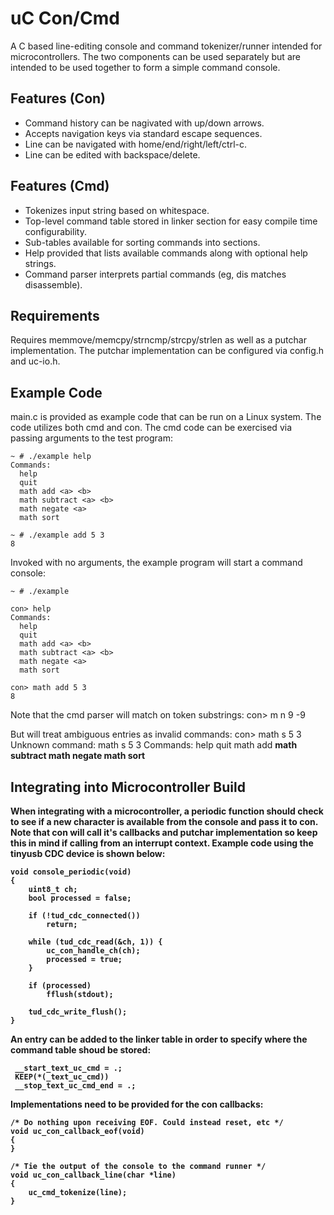 uC Con/Cmd
==========

A C based line-editing console and command tokenizer/runner intended for
microcontrollers. The two components can be used separately but are intended
to be used together to form a simple command console.

## Features (Con)

* Command history can be nagivated with up/down arrows.
* Accepts navigation keys via standard escape sequences.
* Line can be navigated with home/end/right/left/ctrl-c.
* Line can be edited with backspace/delete.

## Features (Cmd)

* Tokenizes input string based on whitespace.
* Top-level command table stored in linker section for easy compile time
  configurability.
* Sub-tables available for sorting commands into sections.
* Help provided that lists available commands along with optional help
  strings.
* Command parser interprets partial commands (eg, dis matches disassemble).

## Requirements

Requires memmove/memcpy/strncmp/strcpy/strlen as well as a putchar
implementation. The putchar implementation can be configured via config.h
and uc-io.h.

## Example Code

main.c is provided as example code that can be run on a Linux system. The
code utilizes both cmd and con. The cmd code can be exercised via passing
arguments to the test program:

    ~ # ./example help
    Commands:
      help
      quit
      math add <a> <b>
      math subtract <a> <b>
      math negate <a>
      math sort

    ~ # ./example add 5 3
    8

Invoked with no arguments, the example program will start a command console:

    ~ # ./example

    con> help
    Commands:
      help
      quit
      math add <a> <b>
      math subtract <a> <b>
      math negate <a>
      math sort

    con> math add 5 3
    8

Note that the cmd parser will match on token substrings:
    con> m n 9
    -9

But will treat ambiguous entries as invalid commands:
    con> math s 5 3
    Unknown command: math s 5 3
    Commands:
      help
      quit
      math add <a> <b>
      math subtract <a> <b>
      math negate <a>
      math sort

## Integrating into Microcontroller Build

When integrating with a microcontroller, a periodic function should check to
see if a new character is available from the console and pass it to con. Note
that con will call it's callbacks and putchar implementation so keep this in
mind if calling from an interrupt context. Example code using the tinyusb CDC
device is shown below:

    void console_periodic(void)
    {
        uint8_t ch;
        bool processed = false;

        if (!tud_cdc_connected())
            return;

        while (tud_cdc_read(&ch, 1)) {
            uc_con_handle_ch(ch);
            processed = true;
        }

        if (processed)
            fflush(stdout);

        tud_cdc_write_flush();
    }

An entry can be added to the linker table in order to specify where the command
table shoud be stored:

     __start_text_uc_cmd = .;
     KEEP(*(_text_uc_cmd))
     __stop_text_uc_cmd_end = .;

Implementations need to be provided for the con callbacks:

    /* Do nothing upon receiving EOF. Could instead reset, etc */
    void uc_con_callback_eof(void)
    {
    }

    /* Tie the output of the console to the command runner */
    void uc_con_callback_line(char *line)
    {
        uc_cmd_tokenize(line);
    }
